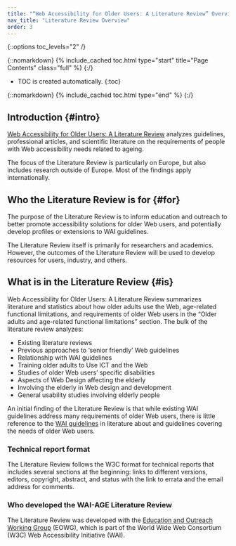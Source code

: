 ```yaml
---
title: "“Web Accessibility for Older Users: A Literature Review” Overview"
nav_title: "Literature Review Overview"
order: 3
---
```


{::options toc_levels="2" /}

{::nomarkdown}
{% include_cached toc.html type="start" title="Page Contents" class="full" %}
{:/}

-   TOC is created automatically.
{:toc}

{::nomarkdown}
{% include_cached toc.html type="end" %}
{:/}

## Introduction {#intro}

[Web Accessibility for Older Users: A Literature Review](http://www.w3.org/TR/wai-age-literature/) analyzes guidelines, professional articles, and scientific literature on the requirements of people with Web accessibility needs related to ageing.

The focus of the Literature Review is particularly on Europe, but also includes research outside of Europe. Most of the findings apply internationally.

## Who the Literature Review is for {#for}

The purpose of the Literature Review is to inform education and outreach to better promote accessibility solutions for older Web users, and potentially develop profiles or extensions to WAI guidelines.

The Literature Review itself is primarily for researchers and academics. However, the outcomes of the Literature Review will be used to develop resources for users, industry, and others.

## What is in the Literature Review {#is}

Web Accessibility for Older Users: A Literature Review summarizes
literature and statistics about how older adults use the Web,
age-related functional limitations, and requirements of older Web users
in the “Older adults and age-related functional limitations” section.
The bulk of the literature review analyzes:

-   Existing literature reviews
-   Previous approaches to ‘senior friendly’ Web guidelines
-   Relationship with WAI guidelines
-   Training older adults to Use ICT and the Web
-   Studies of older Web users’ specific disabilities
-   Aspects of Web Design affecting the elderly
-   Involving the elderly in Web design and development
-   General usability studies involving elderly people

An initial finding of the Literature Review is that while existing WAI
guidelines address many requirements of older Web users, there is little
reference to the [WAI guidelines](https://www.w3.org/WAI/guid-tech.html)
in literature about and guidelines covering the needs of older Web
users.

### Technical report format

The Literature Review follows the W3C format for technical reports that
includes several sections at the beginning: links to different versions,
editors, copyright, abstract, and status with the link to errata and the
email address for comments.

### Who developed the WAI-AGE Literature Review

The Literature Review was developed with the [Education and Outreach
Working Group](https://www.w3.org/WAI/EO/) (EOWG), which is part of the
World Wide Web Consortium (W3C) Web Accessibility Initiative (WAI).